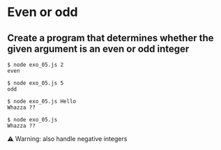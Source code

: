 # Even or odd

## Create a program that determines whether the given argument is an even or odd integer

```
$ node exo_05.js 2
even

$ node exo_05.js 5
odd

$ node exo_05.js Hello
Whazza ??

$ node exo_05.js
Whazza ??
```

⚠️ Warning: also handle negative integers
